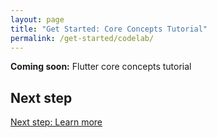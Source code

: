 ```yaml
---
layout: page
title: "Get Started: Core Concepts Tutorial"
permalink: /get-started/codelab/
---
```


**Coming soon:** Flutter core concepts tutorial

## Next step

[Next step: Learn more](/get-started/learn-more/)
